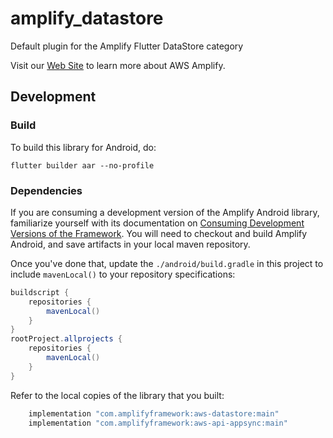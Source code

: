 # amplify_datastore

Default plugin for the Amplify Flutter DataStore category

Visit our [Web Site](https://docs.amplify.aws/start/q/integration/flutter) to learn more about AWS Amplify.

## Development

### Build
To build this library for Android, do:
```console
flutter builder aar --no-profile
```

### Dependencies
If you are consuming a development version of the Amplify Android
library, familiarize yourself with its documentation on [Consuming
Development Versions of the
Framework](https://github.com/aws-amplify/amplify-android/blob/main/CONTRIBUTING.md#consuming-development-versions-of-the-framework).
You will need to checkout and build Amplify Android, and save artifacts
in your local maven repository.


Once you've done that, update the `./android/build.gradle` in this
project to include `mavenLocal()` to your repository specifications:
```gradle
buildscript {
    repositories {
        mavenLocal()
    }
}
rootProject.allprojects {
    repositories {
        mavenLocal()
    }
}
```

Refer to the local copies of the library that you built:
```gradle
    implementation "com.amplifyframework:aws-datastore:main"
    implementation "com.amplifyframework:aws-api-appsync:main"
```

